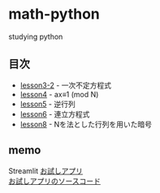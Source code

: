 # math-python
studying python

## 目次

* [lesson3-2](lesson3_2.ipynb) - 一次不定方程式
* [lesson4](lesson4.ipynb) - ax≡1 (mod N)
* [lesson5](lesson5.ipynb) - 逆行列
* [lesson6](lesson6.ipynb) - 連立方程式
* [lesson8](lesson8.ipynb) - Nを法とした行列を用いた暗号

## memo

Streamlit
[お試しアプリ](https://share.streamlit.io/orangep1anet/math-python/main/streamlit/math_app.py)  
[お試しアプリのソースコード](/streamlit/math_app.py)
